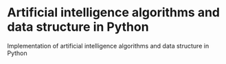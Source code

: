 # Artificial intelligence algorithms and data structure in Python

Implementation of artificial intelligence algorithms and data structure in Python 

